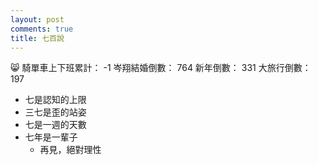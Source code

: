 ```yaml
---
layout: post
comments: true
title: 七百說
---
```


:smile_cat:
騎單車上下班累計： -1
岑翔結婚倒數： 764
新年倒數： 331
大旅行倒數： 197

- 七是認知的上限
- 三七是歪的站姿
- 七是一週的天數
- 七年是一輩子
	- 再見，絕對理性
